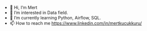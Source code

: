 - 👋 Hi, I’m Mert
- 👀 I’m interested in Data field. 
- 🌱 I’m currently learning Python, Airflow, SQL.
- 📫 How to reach me https://www.linkedin.com/in/mertkucukkuru/

<!---
splashoui/splashoui is a ✨ special ✨ repository because its `README.md` (this file) appears on your GitHub profile.
You can click the Preview link to take a look at your changes.
--->
